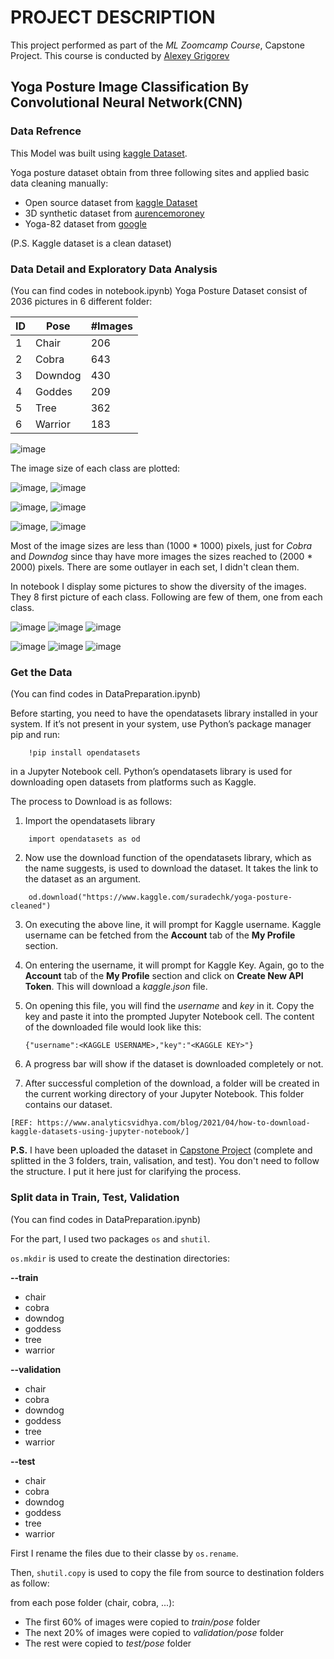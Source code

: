 # PROJECT DESCRIPTION
This project performed as part of the _ML Zoomcamp Course_, Capstone Project. This course is conducted by [Alexey Grigorev](https://bit.ly/3BxeAoB)

## Yoga Posture Image Classification By Convolutional Neural Network(CNN)

### Data Refrence
This Model was built using [kaggle Dataset](https://www.kaggle.com/suradechk/yoga-posture-cleaned).

Yoga posture dataset obtain from three following sites and applied basic data cleaning manually:
* Open source dataset from [kaggle Dataset](https://www.kaggle.com/general/192938)
* 3D synthetic dataset from [aurencemoroney](https://laurencemoroney.com/2021/08/23/yogapose-dataset.html)
* Yoga-82 dataset from [google](https://sites.google.com/view/yoga-82/home)

(P.S. Kaggle dataset is a clean dataset)

### Data Detail and Exploratory Data Analysis
(You can find codes in notebook.ipynb)
Yoga Posture Dataset consist of 2036 pictures in 6 different folder:

|**ID** |**Pose** | **#Images** |
|---|---|---|
|1|Chair|206|
|2|Cobra|643|
|3|Downdog|430|
|4|Goddes|209|
|5|Tree|362|
|6|Warrior|183|

![image](https://user-images.githubusercontent.com/58926709/145874264-0540ceaa-d29a-47a3-824c-e936aaca8212.png)

The image size of each class are plotted: 

![image](https://user-images.githubusercontent.com/58926709/145874556-cc383984-06db-46fb-94c5-175be23b9ac0.png), ![image](https://user-images.githubusercontent.com/58926709/145874582-2a7072e4-0015-4460-b6fe-badd7859f7f2.png)

![image](https://user-images.githubusercontent.com/58926709/145874645-c47153ea-4325-4bc8-9d74-1c38951afd59.png), ![image](https://user-images.githubusercontent.com/58926709/145874674-4569988c-40a0-4e24-b313-3c4d619b2565.png)

![image](https://user-images.githubusercontent.com/58926709/145874705-ae8e0912-9cfa-4318-9ce1-91d9ef10dfb0.png), ![image](https://user-images.githubusercontent.com/58926709/145874750-d9c1dac9-2830-4f40-bd8d-74af40ea9c3c.png)

Most of the image sizes are less than (1000 * 1000) pixels, just for _Cobra_ and _Downdog_ since thay have more images the sizes reached to (2000 * 2000) pixels.
There are some outlayer in each set, I didn't clean them.

In notebook I display some pictures to show the diversity of the images. They 8 first picture of each class. Following are few of them, one from each class.

![image](https://user-images.githubusercontent.com/58926709/145875392-4595ad42-d0dc-4915-b4a1-d8dfe453570c.png)
![image](https://user-images.githubusercontent.com/58926709/145875650-1f516e87-c0fe-42b5-81fb-3d74a8990322.png)
![image](https://user-images.githubusercontent.com/58926709/145875680-1a7fdd9a-e21a-4443-b477-4db182929e4c.png)

![image](https://user-images.githubusercontent.com/58926709/145875730-2b9a6ac4-07b2-4b2c-bf2c-e7164bf18e42.png)
![image](https://user-images.githubusercontent.com/58926709/145875778-92d86bfc-4d37-40df-84e8-3d24bb9f80fc.png)
![image](https://user-images.githubusercontent.com/58926709/145875814-7af865d2-9fe5-4f97-a3aa-54acb719711d.png)

### Get the Data
(You can find codes in DataPreparation.ipynb)

Before starting, you need to have the opendatasets library installed in your system. If it’s not present in your system, use Python’s package manager pip and run:

```
    !pip install opendatasets
```

in a Jupyter Notebook cell. Python’s opendatasets library is used for downloading open datasets from platforms such as Kaggle.

The process to Download is as follows:

1. Import the opendatasets library

```
    import opendatasets as od
```

2. Now use the download function of the opendatasets library, which as the name suggests, is used to download the dataset. It takes the link to the dataset as an argument.

```
    od.download("https://www.kaggle.com/suradechk/yoga-posture-cleaned")
```

3. On executing the above line, it will prompt for Kaggle username. Kaggle username can be fetched from the **Account** tab of the **My Profile** section.

4. On entering the username, it will prompt for Kaggle Key. Again, go to the **Account** tab of the **My Profile** section and click on **Create New API Token**. This will download a _kaggle.json_ file.

5. On opening this file, you will find the _username_ and _key_ in it. Copy the key and paste it into the prompted Jupyter Notebook cell. The content of the downloaded file would look like this:

    `{"username":<KAGGLE USERNAME>,"key":"<KAGGLE KEY>"}`

6. A progress bar will show if the dataset is downloaded completely or not.

7. After successful completion of the download, a folder will be created in the current working directory of your Jupyter Notebook. This folder contains our dataset.

`[REF: https://www.analyticsvidhya.com/blog/2021/04/how-to-download-kaggle-datasets-using-jupyter-notebook/]`

**P.S.** I have been uploaded the dataset in [Capstone Project](https://github.com/LeilaRanjbar82/ML-zoomcamp-course-homework/tree/main/CapstoneProject) (complete and splitted in the 3 folders, train, valisation, and test). You don't need to follow the structure. I put it here just for clarifying the process.

### Split data in Train, Test, Validation
(You can find codes in DataPreparation.ipynb)

For the part, I used two packages `os` and `shutil`.

`os.mkdir` is used to create the destination directories:

**--train**
* chair
* cobra
* downdog
* goddess
* tree
* warrior
    
**--validation**
* chair
* cobra
* downdog
* goddess
* tree
* warrior
    
**--test**
* chair
* cobra
* downdog
* goddess
* tree
* warrior

First I rename the files due to their classe by `os.rename`.

Then, `shutil.copy` is used to copy the file from source to destination folders as follow:

from each pose folder (chair, cobra, ...):
* The first 60% of images were copied to _train/pose_ folder
* The next 20% of images were copied to _validation/pose_ folder
* The rest were copied to _test/pose_ folder











